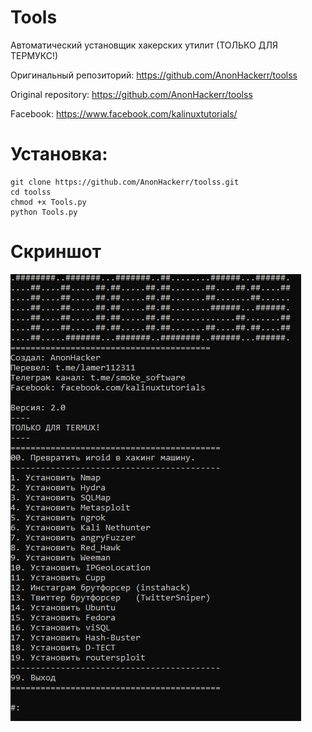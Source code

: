 # Tools
Автоматический установщик хакерских утилит (ТОЛЬКО ДЛЯ ТЕРМУКС!)

Оригинальный репозиторий: https://github.com/AnonHackerr/toolss

Original repository: https://github.com/AnonHackerr/toolss

Facebook: https://www.facebook.com/kalinuxtutorials/

# **Установка:**

```
git clone https://github.com/AnonHackerr/toolss.git
cd toolss
chmod +x Tools.py
python Tools.py
```
# Скриншот
<img src="https://raw.githubusercontent.com/Smoke-Software/toolss/main/photo_2022-02-12_17-05-15.jpg"/>
